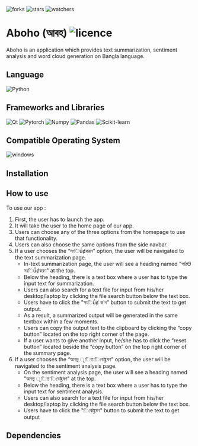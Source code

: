 ![forks](https://img.shields.io/github/forks/fuerostic/Aboho.svg)
![stars](https://img.shields.io/github/stars/fuerostic/Aboho.svg)
![watchers](https://img.shields.io/github/watchers/fuerostic/Aboho.svg)

# Aboho (আবহ) ![licence](https://img.shields.io/github/license/fuerostic/Aboho.svg)
Aboho is an application which provides text summarization, sentiment analysis and word cloud generation on Bangla language. 

## Language 
![Python](https://img.shields.io/badge/Python-3776AB?style=for-the-badge&logo=python&logoColor=white)

## Frameworks and Libraries
![Qt](https://img.shields.io/badge/Qt-41CD52?style=for-the-badge&logo=qt&logoColor=white)
![Pytorch](https://img.shields.io/badge/PyTorch-EE4C2C?style=for-the-badge&logo=PyTorch&logoColor=white)
![Numpy](https://img.shields.io/badge/Numpy-777BB4?style=for-the-badge&logo=numpy&logoColor=white)
![Pandas](https://img.shields.io/badge/Pandas-2C2D72?style=for-the-badge&logo=pandas&logoColor=white)
![Scikit-learn](https://img.shields.io/badge/scikit_learn-F7931E?style=for-the-badge&logo=scikit-learn&logoColor=white)


## Compatible Operating System
![windows](https://img.shields.io/badge/Windows-0078D6?style=for-the-badge&logo=windows&logoColor=white)

## Installation


## How to use
To use our app :
1. First, the user has to launch the app.
2. It will take the user to the home page of our app.
3. Users can choose any of the three options from the homepage to
   use that functionality.
4. Users can also choose the same options from the side navbar.
5. If a user chooses the “সংিǘȼকরন" option, the user will be navigated
   to the text summarization page.
   - In-text summarization page, the user will see a heading
  named "পাঠƟ সংিǘȼকরণ" at the top.
   - Below the heading, there is a text box where a user has to
  type the input text for summarization.
   - Users can also search for a text file for input from his/her
  desktop/laptop by clicking the file search button below the
  text box.
   - Users have to click the "সংিǘȼ ক˙ন" button to submit the
  text to get output.
   - As a result, a summarized output will be generated in the
  same textbox within a few moments.
   - Users can copy the output text to the clipboard by clicking
  the “copy button” located on the top right corner of the
  page.
   - If a user wants to give another input, he/she has to click the
  “reset button” located beside the “copy button” on the top
  right corner of the summary page.
6. If a user chooses the “অনভু ূ িত িবেɮষণ" option, the user will be
    navigated to the sentiment analysis page.
   - On the sentiment analysis page, the user will see a heading
    named "অনভু ূ িত িবেɮষণ" at the top.
   - Below the heading, there is a text box where a user has to
    type the input text for sentiment analysis.
   - Users can also search for a text file for input from his/her
    desktop/laptop by clicking the file search button below the
    text box.
   - Users have to click the "িবেɮষণ" button to submit the text to
    get output

## Dependencies 


